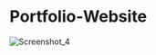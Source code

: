 # Portfolio-Website

![Screenshot_4](https://user-images.githubusercontent.com/111763432/200923893-4856a199-b05b-4124-9625-e165dd93792b.png)
